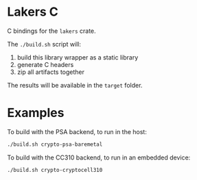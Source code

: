 # Lakers C
C bindings for the `lakers` crate.

The `./build.sh` script will:
1. build this library wrapper as a static library
2. generate C headers
3. zip all artifacts together

The results will be available in the `target` folder.

# Examples
To build with the PSA backend, to run in the host:

```bash
./build.sh crypto-psa-baremetal
```

To build with the CC310 backend, to run in an embedded device:

```bash
./build.sh crypto-cryptocell310
```
